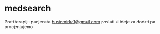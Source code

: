 # medsearch

Prati terapiju pacjenata
busicmirko1@gmail.com
poslati si ideje za dodati pa procjenjujemo
